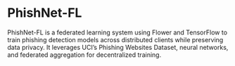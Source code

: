 # PhishNet-FL
PhishNet-FL is a federated learning system using Flower and TensorFlow to train phishing detection models across distributed clients while preserving data privacy. It leverages UCI’s Phishing Websites Dataset, neural networks, and federated aggregation for decentralized training.
